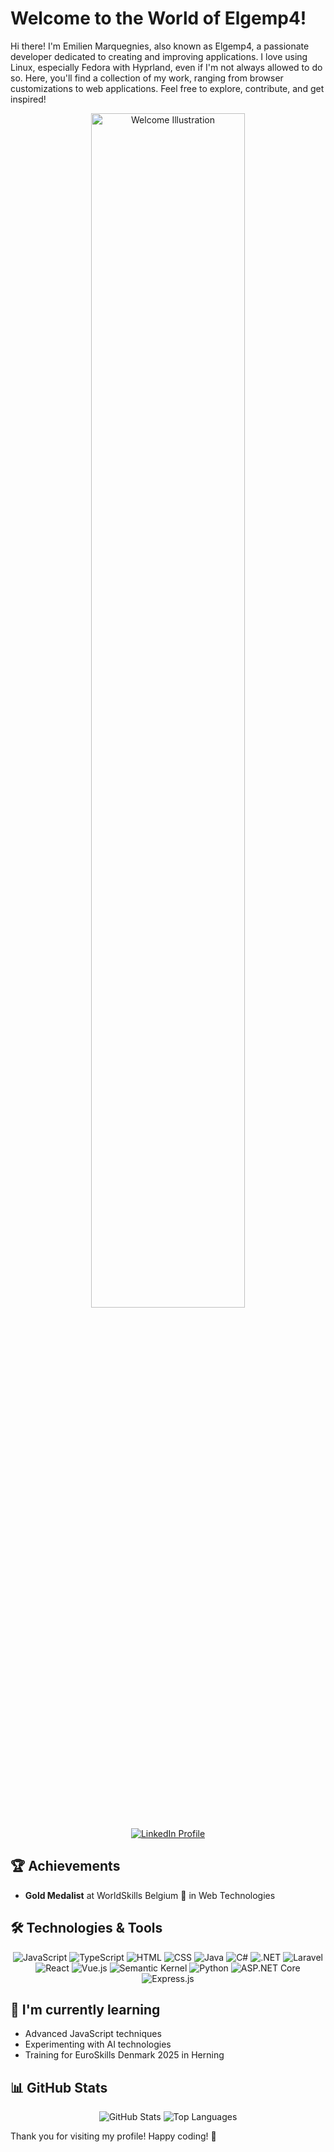 # Welcome to the World of Elgemp4!

Hi there! I'm Emilien Marquegnies, also known as Elgemp4, a passionate developer dedicated to creating and improving applications. I love using Linux, especially Fedora with Hyprland, even if I'm not always allowed to do so. Here, you'll find a collection of my work, ranging from browser customizations to web applications. Feel free to explore, contribute, and get inspired!

<p align="center">
  <img src="https://i.pinimg.com/originals/41/fe/e4/41fee4e0786351afdf7db34e28af4966.gif" alt="Welcome Illustration" style="width:70%; aspect-ratio: 16/9; object-fit: cover;"/>
</p>

<p align="center">
  <a href="https://www.linkedin.com/in/emilien-marquegnies/">
    <img src="https://img.shields.io/badge/LinkedIn-0A66C2?style=for-the-badge&logo=linkedin&logoColor=white" alt="LinkedIn Profile"/>
  </a>
</p>

## 🏆 Achievements
- **Gold Medalist** at WorldSkills Belgium 🥇 in Web Technologies

## 🛠️ Technologies & Tools
<p align="center">
  <img src="https://img.shields.io/badge/JavaScript-F7DF1E?style=for-the-badge&logo=javascript&logoColor=black" alt="JavaScript"/>
  <img src="https://img.shields.io/badge/TypeScript-007ACC?style=for-the-badge&logo=typescript&logoColor=white" alt="TypeScript"/>
  <img src="https://img.shields.io/badge/HTML-E34F26?style=for-the-badge&logo=html5&logoColor=white" alt="HTML"/>
  <img src="https://img.shields.io/badge/CSS-1572B6?style=for-the-badge&logo=css3&logoColor=white" alt="CSS"/>
  <img src="https://img.shields.io/badge/Java-007396?style=for-the-badge&logo=java&logoColor=white" alt="Java"/>
  <img src="https://img.shields.io/badge/C%23-239120?style=for-the-badge&logo=c-sharp&logoColor=white" alt="C#"/>
  <img src="https://img.shields.io/badge/.NET-512BD4?style=for-the-badge&logo=dotnet&logoColor=white" alt=".NET"/>
  <img src="https://img.shields.io/badge/Laravel-FF2D20?style=for-the-badge&logo=laravel&logoColor=white" alt="Laravel"/>
  <img src="https://img.shields.io/badge/React-61DAFB?style=for-the-badge&logo=react&logoColor=black" alt="React"/>
  <img src="https://img.shields.io/badge/Vue.js-4FC08D?style=for-the-badge&logo=vue-dot-js&logoColor=white" alt="Vue.js"/>
  <img src="https://img.shields.io/badge/Semantic%20Kernel-000000?style=for-the-badge&logo=semantic-web&logoColor=white" alt="Semantic Kernel"/>
  <img src="https://img.shields.io/badge/Python-3776AB?style=for-the-badge&logo=python&logoColor=white" alt="Python"/>
  <img src="https://img.shields.io/badge/ASP.NET%20Core-512BD4?style=for-the-badge&logo=dotnet&logoColor=white" alt="ASP.NET Core"/>
  <img src="https://img.shields.io/badge/Express.js-000000?style=for-the-badge&logo=express&logoColor=white" alt="Express.js"/>
</p>

## 🌱 I'm currently learning
- Advanced JavaScript techniques
- Experimenting with AI technologies
- Training for EuroSkills Denmark 2025 in Herning

## 📊 GitHub Stats
<p align="center">
  <img src="https://github-readme-stats.vercel.app/api?username=Elgemp4&show_icons=true&theme=radical" alt="GitHub Stats"/>
  <img src="https://github-readme-stats.vercel.app/api/top-langs/?username=Elgemp4&layout=compact&theme=radical" alt="Top Languages"/>
</p>

Thank you for visiting my profile! Happy coding! 🚀
